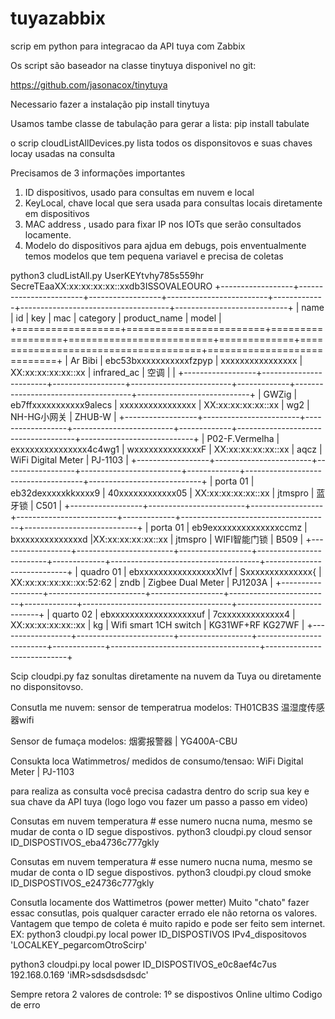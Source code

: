 # tuyazabbix
scrip em python para integracao da API tuya com Zabbix


Os script são baseador na classe tinytuya disponivel no git:

https://github.com/jasonacox/tinytuya

Necessario fazer a instalação
pip install tinytuya

Usamos tambe classe de tabulação para gerar a lista:
pip install tabulate

o scrip cloudListAllDevices.py lista todos os disponsitovos e suas chaves locay usadas na consulta 

Precisamos de 3 informações importantes 
1) ID dispositivos, usado para consultas em nuvem e local
2) KeyLocal, chave local que sera usada para consultas locais diretamente em dispositivos
3) MAC address , usado para fixar IP nos IOTs que serão consultados locamente.
4) Modelo do dispositivos para ajdua em debugs, pois enventualmente temos modelos que tem pequena variavel e precisa de coletas 

python3 cludListAll.py UserKEYtvhy785s559hr SecreTEaaXX:xx:xx:xx:xx::xxdb3ISSOVALEOURO
+------------------+------------------------+------------------+-------------------------+-------------+-------------------------------------+----------------------------+
| name             | id                     | key              | mac                     | category    | product_name                        | model                      |
+==================+========================+==================+=========================+=============+=====================================+============================+
| Ar Bibi          | ebc53bxxxxxxxxxxxfzpyp | xxxxxxxxxxxxxxxx |  XX:xx:xx:xx:xx::xx     | infrared_ac | 空调                                 |                            |
+------------------+------------------------+------------------+-------------------------+-------------+-------------------------------------+----------------------------+
| GWZig            | eb7ffxxxxxxxxxxx9alecs | xxxxxxxxxxxxxxxx | XX:xx:xx:xx:xx::xx       | wg2         | NH-HG小网关                          | ZHUB-W                     |
+------------------+------------------------+------------------+-------------------------+-------------+-------------------------------------+----------------------------+
| P02-F.Vermelha   | exxxxxxxxxxxxxxx4c4wg1 | wxxxxxxxxxxxxxxF | XX:xx:xx:xx:xx::xx       | aqcz        | WiFi Digital Meter                  | PJ-1103                    |
+------------------+------------------------+------------------+-------------------------+-------------+-------------------------------------+----------------------------+
| porta 01         | eb32dexxxxxkkxxxx9     | 40xxxxxxxxxxxx05 | XX:xx:xx:xx:xx::xx       | jtmspro     | 蓝牙锁                               | C501                       |
+------------------+------------------------+------------------+-------------------------+-------------+-------------------------------------+----------------------------+
| porta 01         | eb9exxxxxxxxxxxxxxccmz | bxxxxxxxxxxxxxxd |XX:xx:xx:xx:xx::xx       | jtmspro     | WIFI智能门锁                         | B509                       |
+------------------+------------------------+------------------+-------------------------+-------------+-------------------------------------+----------------------------+
| quadro 01       | ebxxxxxxxxxxxxxxxxXlvf | Sxxxxxxxxxxxxxx{ | XX:xx:xx:xx:xx::xx:52:62 | zndb        | Zigbee Dual Meter                   | PJ1203A                    |
+------------------+------------------------+------------------+-------------------------+-------------+-------------------------------------+----------------------------+
| quarto 02       | ebxxxxxxxxxxxxxxxxxxuf | 7cxxxxxxxxxxxxx4 | XX:xx:xx:xx:xx::xx       | kg          | Wifi smart 1CH switch               | KG31WF+RF KG27WF           |
+------------------+------------------------+------------------+-------------------------+-------------+-------------------------------------+----------------------------+

Scip cloudpi.py faz sonultas diretamente na nuvem da Tuya ou diretamente no disponsitovso.

Consutla me nuvem:
sensor de temperatrua modelos:
TH01CB3S
温湿度传感器wifi

Sensor de fumaça modelos:
烟雾报警器              | YG400A-CBU

Consukta loca
Watimmetros/ medidos de consumo/tensao: 
WiFi Digital Meter | PJ-1103 

para realiza as consulta você precisa cadastra dentro do scrip sua key e sua chave da API tuya (logo logo vou fazer um passo a passo em video)

Consutas em nuvem temperatura # esse numero nucna numa, mesmo se mudar de conta o ID segue dispostivos.
python3 cloudpi.py cloud sensor ID_DISPOSTIVOS_eba4736c777gkly 


Consutas em nuvem temperatura # esse numero nucna numa, mesmo se mudar de conta o ID segue dispostivos.
python3 cloudpi.py cloud smoke ID_DISPOSTIVOS_e24736c777gkly


Consutla locamente dos Wattimetros (power metter) 
Muito "chato" fazer essac consutlas, pois qualquer caracter errado ele não retorna os valores.
Vantagem que tempo de coleta é muito rapido e pode ser feito sem internet.
EX: python3 cloudpi.py local power ID_DISPOSTIVOS IPv4_dispositovos 'LOCALKEY_pegarcomOtroScirp'

python3 cloudpi.py local power ID_DISPOSTIVOS_e0c8aef4c7us 192.168.0.169 'iMR>sdsdsdsdsdc'


Sempre retora 2 valores de controle:
1º se dispostivos Online ultimo Codigo de erro


